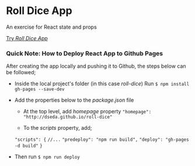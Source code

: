 # Roll Dice App

An exercise for React state and props

[Try _Roll Dice App_](https://dseda.github.io/roll-dice/)

### Quick Note: How to Deploy React App to Github Pages

After creating the app locally and pushing it to Github, the steps below can be followed;

- Inside the local project's folder (in this case _roll-dice_)
  Run `$ npm install gh-pages --save-dev`

- Add the properties below to the _package.json_ file

  - At the top level, add _homepage_ property
    `"homepage": "http://dseda.github.io/roll-dice"`

  - To the _scripts_ property, add;

  `"scripts": {`
  `//...`
  `"predeploy": "npm run build",`
  `"deploy": "gh-pages -d build"`
  `}`

- Then run `$ npm run deploy`
